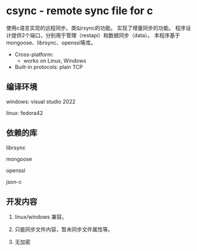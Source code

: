 
# csync - remote sync file for c


使用c语言实现的远程同步。类似rsync的功能。
实现了增量同步的功能。
程序设计提供2个端口，分别用于管理（restapi）和数据同步（data）。
本程序基于mongoose、librsync、openssl等库。

- Cross-platform:
  - works on Linux, Windows  
- Built-in protocols: plain TCP

## 编译环境

windows: visual studio 2022

linux: fedora42



## 依赖的库

librsync

mongoose

openssl

json-c


## 开发内容

1. linux/windows 兼容。

2. 只能同步文件内容，暂未同步文件属性等。
  
3. 无加密
